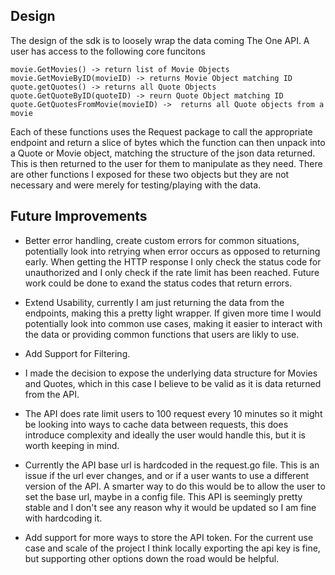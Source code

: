 ## Design
The design of the sdk is to loosely wrap the data coming The One API. A user has access to the following core funcitons
```
movie.GetMovies() -> return list of Movie Objects
movie.GetMovieByID(movieID) -> returns Movie Object matching ID
quote.getQuotes() -> returns all Quote Objects
quote.GetQuoteByID(quoteID) -> reurn Quote Object matching ID 
quote.GetQuotesFromMovie(movieID) ->  returns all Quote objects from a movie
```
Each of these functions uses the Request package to call the appropriate endpoint and return a slice
of bytes which the function can then unpack into a Quote or Movie object, matching the structure of the 
json data returned. This is then returned to the user for them to manipulate as they need. There are other
functions I exposed for these two objects but they are not necessary and were merely for testing/playing
with the data.


## Future Improvements
- Better error handling, create custom errors for common situations, potentially look into retrying
when error occurs as opposed to returning early. When getting the HTTP response I only check the status code
for unauthorized and I only check if the rate limit has been reached. Future work could be done to exand the status
codes that return errors.

- Extend Usability, currently I am just returning the data from the endpoints, making this a pretty light wrapper.
If given more time I would potentially look into common use cases, making it easier to interact with the data or providing
common functions that users are likly to use.

- Add Support for Filtering.

- I made the decision to expose the underlying data structure for Movies and Quotes, which in this case I believe to be valid as
it is data returned from the API.

- The API does rate limit users to 100 request every 10 minutes so it might be looking into ways to cache data between requests,
this does introduce complexity and ideally the user would handle this, but it is worth keeping in mind.

- Currently the API base url is hardcoded in the request.go file. This is an issue if the url ever changes, and or if a user wants to
use a different version of the API. A smarter way to do this would be to allow the user to set the base url, maybe in a config file.
This API is seemingly pretty stable and I don't see any reason why it would be updated so I am fine with hardcoding it.

- Add support for more ways to store the API token. For the current use case and scale of the project I think locally exporting
the api key is fine, but supporting other options down the road would be helpful.
